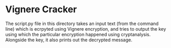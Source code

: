 # Vignere Cracker
The script.py file in this directory takes an input text (from the command line) which is ecrpyted using Vignere encryption, and tries to output the key using which the particular encryption happened using cryptanalysis. Alongside the key, it also prints out the decrypted message.